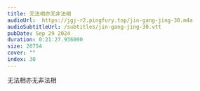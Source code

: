 ```yaml
---
title: 无法相亦无非法相
audioUrl:  https://jgj-r2.pingfury.top/jin-gang-jing-30.m4a
audioSubtitleUrl: /subtitles/jin-gang-jing-30.vtt
pubDate: Sep 29 2024
duration: 0:21:27.936000
size: 20754
cover: ""
index: 30
---
```

无法相亦无非法相